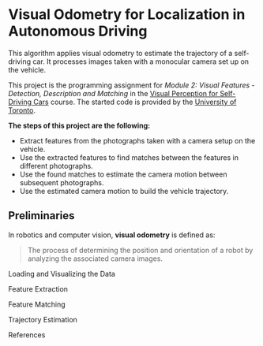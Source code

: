 # Visual Odometry for Localization in Autonomous Driving

This algorithm applies visual odometry to estimate the trajectory of a self-driving car. It processes images taken with a monocular camera set up on the vehicle.

This project is the programming assignment for *Module 2: Visual Features - Detection, Description and Matching* in the [Visual Perception for Self-Driving Cars](https://www.coursera.org/learn/visual-perception-self-driving-cars?) course. The started code is provided by the [University of Toronto](https://www.utoronto.ca/).

**The steps of this project are the following:**

- Extract features from the photographs taken with a camera setup on the vehicle.
- Use the extracted features to find matches between the features in different photographs.
- Use the found matches to estimate the camera motion between subsequent photographs.
- Use the estimated camera motion to build the vehicle trajectory.

## Preliminaries

In robotics and computer vision, **visual odometry** is defined as:

> The process of determining the position and orientation of a robot by analyzing the associated camera images.

Loading and Visualizing the Data

Feature Extraction

Feature Matching

Trajectory Estimation

References

